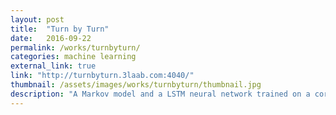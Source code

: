 ```yaml
---
layout: post
title:  "Turn by Turn"
date:   2016-09-22
permalink: /works/turnbyturn/
categories: machine learning
external_link: true
link: "http://turnbyturn.3laab.com:4040/"
thumbnail: /assets/images/works/turnbyturn/thumbnail.jpg
description: "A Markov model and a LSTM neural network trained on a corpus of common literature to give route instructions in a map."
---
```

